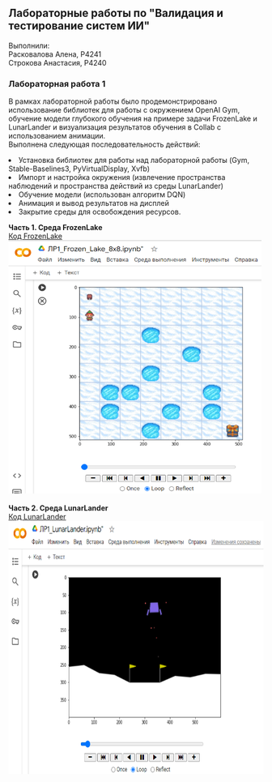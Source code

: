 ## Лабораторные работы по "Валидация и тестирование систем ИИ"
Выполнили: <br>
Расковалова Алена, P4241 <br>
Строкова Анастасия, P4240

### Лабораторная работа 1
В рамках лабораторной работы было продемонстрировано использование библиотек для работы с окружением OpenAI Gym, обучение модели глубокого обучения на примере задачи FrozenLake и LunarLander и визуализация результатов обучения в Collab с использованием анимации. <br>
Выполнена следующая последовательность действий:
<li> Установка библиотек для работы над лабораторной работы (Gym, Stable-Baselines3, PyVirtualDisplay, Xvfb)
<li> Импорт и настройка окружения (извлечение пространства наблюдений и пространства действий из среды LunarLander)
<li> Обучение модели (использован алгоритм DQN)
<li> Анимация и вывод результатов на дисплей
<li> Закрытие среды для освобождения ресурсов.
<br>

**Часть 1. Среда FrozenLake** <br>
[Код FrozenLake](LR1_Frozen_Lake_8х8.ipynb) <br>
<img src="LR1_Frozen_Lake.PNG" width="500" height="500"/> <br>
<br>
**Часть 2. Среда LunarLander** <br>
[Код LunarLander](LR1_Lunar_Lander.ipynb) <br>
<img src="LR1_Lunar_Lander.PNG" width="600" height="500"/>

